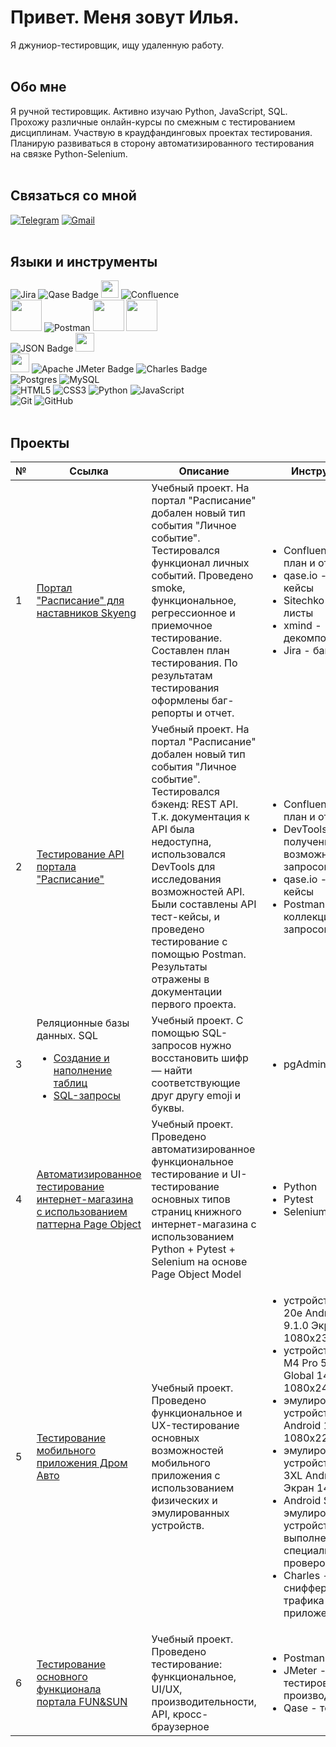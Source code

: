 # Привет. Меня зовут Илья.
Я джуниор-тестировщик, ищу удаленную работу.
<br><br>
## Обо мне
Я ручной тестировщик. Активно изучаю Python, JavaScript, SQL. Прохожу различные онлайн-курсы по смежным с тестированием дисциплинам. Участвую в краудфандинговых проектах тестирования. Планирую развиваться в сторону автоматизированного тестирования на связке Python-Selenium. 
<br><br>
## Связаться со мной
[![Telegram](https://img.shields.io/badge/-Telegram-090909?style=for-the-badge&logo=telegram&logoColor=27A0D9)](https://t.me/IlyaSin)
[![Gmail](https://img.shields.io/badge/Gmail-D14836?style=for-the-badge&logo=gmail&logoColor=white)](mailto:ilsinyakov@gmail.com)
<br><br>
## Языки и инструменты
![Jira](https://img.shields.io/badge/jira-%230A0FFF.svg?style=for-the-badge&logo=jira&logoColor=white)
![Qase Badge](https://img.shields.io/badge/Qase-4F46DC?logo=qase&logoColor=fff&style=for-the-badge)
<img src=https://chlist.sitechco.ru/img/logo1z.png height=28>
![Confluence](https://img.shields.io/badge/confluence-%23172BF4.svg?style=for-the-badge&logo=confluence&logoColor=white)
<br>
<img src="https://i7.imageban.ru/out/2024/01/05/69e4a0bcada04da67d9ddffcdc34ebf3.png" height=50>
![Postman](https://img.shields.io/badge/Postman-FF6C37?style=for-the-badge&logo=postman&logoColor=white)
<img src="https://i3.imageban.ru/out/2024/01/05/b613ad509399724fa782bf1e51cd73a4.jpg" height=50>
<img src="https://i7.imageban.ru/out/2024/01/05/df7f3ae7e22deff33df9d104973e0ab0.png" height=50>
<br>
![JSON Badge](https://img.shields.io/badge/JSON-000?logo=json&logoColor=fff&style=for-the-badge)
<img src="https://i6.imageban.ru/out/2024/01/05/66ffd33f1fb9bbeee1f7b55e879a9d3a.png" height=30>
<br>
<img src="https://i7.imageban.ru/out/2024/01/05/1853bcb172744fa83ed68ce75a32ac93.png" height=30>
![Apache JMeter Badge](https://img.shields.io/badge/Apache%20JMeter-D22128?logo=apachejmeter&logoColor=fff&style=for-the-badge)
![Charles Badge](https://img.shields.io/badge/Charles-F3F5F5?logo=charles&logoColor=000&style=for-the-badge)
<br>
![Postgres](https://img.shields.io/badge/postgres-%23316192.svg?style=for-the-badge&logo=postgresql&logoColor=white)
![MySQL](https://img.shields.io/badge/mysql-%2300f.svg?style=for-the-badge&logo=mysql&logoColor=white)
<br>
![HTML5](https://img.shields.io/badge/html5-%23E34F26.svg?style=for-the-badge&logo=html5&logoColor=white)
![CSS3](https://img.shields.io/badge/css3-%231572B6.svg?style=for-the-badge&logo=css3&logoColor=white)
![Python](https://img.shields.io/badge/python-3670A0?style=for-the-badge&logo=python&logoColor=ffdd54)
![JavaScript](https://img.shields.io/badge/javascript-%23323330.svg?style=for-the-badge&logo=javascript&logoColor=%23F7DF1E)
<br>
![Git](https://img.shields.io/badge/git-%23F05033.svg?style=for-the-badge&logo=git&logoColor=white)
![GitHub](https://img.shields.io/badge/github-%23121011.svg?style=for-the-badge&logo=github&logoColor=white)
<br><br>
## Проекты
|№|Ссылка|Описание|Инструменты|
|-|-|-|-|
|1|[Портал "Расписание" для наставников Skyeng](https://docs.google.com/document/d/13MYw7Q-7pD6sVYF0iZGfRri2HFA7G6C4/edit)|Учебный проект. На портал "Расписание" добален новый тип события "Личное событие". Тестировался функционал личных событий. Проведено smoke, функциональное, регрессионное и приемочное тестирование. Составлен план тестирования. По результатам тестирования оформлены баг-репорты и отчет.|<ul><li> Confluence - тест-план и отчет</li><li>qase.io - тест-кейсы</li><li>Sitechko - чек-листы</li><li>xmind - декомпозиция</li><li>Jira - баг-репорты</li></ul>|
|2|[Тестирование API портала "Расписание"](https://docs.google.com/document/d/1G3reAJJa4KpCfVf-9gBWJPmIEeEtyVQm/edit)|Учебный проект. На портал "Расписание" добален новый тип события "Личное событие". Тестировался бэкенд: REST API. Т.к. документация к API была недоступна, использовался DevTools для исследования возможностей API. Были составлены API тест-кейсы, и проведено тестирование с помощью Postman. Результаты отражены в документации первого проекта.|<ul><li> Confluence - тест-план и отчет</li><li>DevTools - получение возможных запросов к API</li><li>qase.io - тест-кейсы</li><li>Postman - коллекция тестовых запросов к API</li></ul>|
|3|Реляционные базы данных. SQL<ul><li>[Создание и наполнение таблиц](https://skyengpublic.notion.site/1244d68d89ed46f388b9a2e53be77b47)</li><li>[SQL-запросы](https://docs.google.com/document/d/1FIx4n1kPYziTcH1isO9TEogsG6E1RCkd30oI40uRNa4/edit#heading=h.j0fjsb7x10oq)</li></ul>|Учебный проект. C помощью SQL-запросов нужно восстановить шифр — найти соответствующие друг другу emoji и буквы.|<ul><li>pgAdmin</li></ul>|
|4|[Автоматизированное тестирование интернет-магазина с использованием паттерна Page Object](https://github.com/ilsinyakov/Page_Project.git)|Учебный проект. Проведено автоматизированное функциональное тестирование и UI-тестирование основных типов страниц книжного интернет-магазина с использованием Python + Pytest + Selenium на основе Page Object Model|<ul><li>Python</li><li>Pytest</li><li>Selenium</li><ul>|
|5|[Тестирование мобильного приложения Дром Авто](https://ilsinyakov.notion.site/4-a85dfbce66164075a6b9f7ee5e0bfe9f?pvs=4)|Учебный проект. Проведено функциональное и UX-тестирование основных возможностей мобильного приложения с использованием физических и эмулированных устройств.|<ul><li>устройство Honor 20e Android 9 EMUI 9.1.0 Экран 1080х2340</li><li>устройство POCO M4 Pro 5G MIUI Global 14.0.2 Экран 1080x2400</li><li>эмулированное устройство Pixel 3A Android 11 Экран 1080х2220</li><li>эмулированное устройство Pixel 3XL Android 14 Экран 1440х2960</li><li>Android Studio для эмулирования устройств и выполнения специальных проверок</li><li>Charles - для снифферинга трафика приложения</li>|
|6|[Тестирование основного функционала портала FUN&SUN](https://ilsinyakov.notion.site/9dad850599664ba2bf80c44aa4db318c)|Учебный проект. Проведено тестирование: функциональное, UI/UX, производительности, API, кросс-браузерное|<ul><li>Postman - API</li><li>JMeter - тестирование производительности</li><li>Qase - тест-кейсы</li></ul>